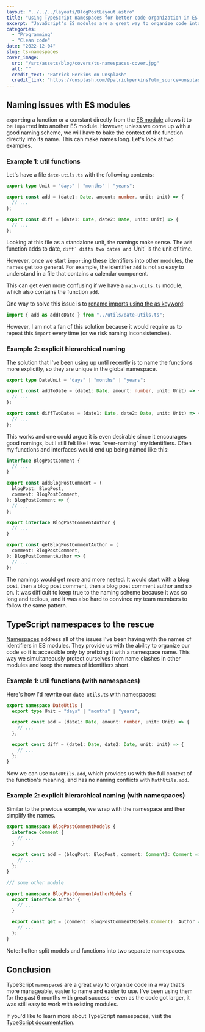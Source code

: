 ```yaml
---
layout: "../../../layouts/BlogPostLayout.astro"
title: "Using TypeScript namespaces for better code organization in ES modules"
excerpt: "JavaScript's ES modules are a great way to organize code into separate files and keep the code clean. I have noticed however that as projects get larger, it gets harder and harder to keep mental track of the code and assign proper names to identifiers. In this blog post, I present TypeScript namespaces as one of the solutions to this problem."
categories:
  - "Programming"
  - "Clean code"
date: "2022-12-04"
slug: ts-namespaces
cover_image:
  src: "/src/assets/blog/covers/ts-namespaces-cover.jpg"
  alt: ""
  credit_text: "Patrick Perkins on Unsplash"
  credit_link: "https://unsplash.com/@patrickperkins?utm_source=unsplash&utm_medium=referral&utm_content=creditCopyText"
---
```


## Naming issues with ES modules

`export`ing a function or a constant directly from the [ES module](https://developer.mozilla.org/en-US/docs/Web/JavaScript/Guide/Modules) allows it to be `import`ed into another ES module. However, unless we come up with a good naming scheme, we will have to bake the context of the function directly into its name. This can make names long. Let's look at two examples.

### Example 1: util functions

Let's have a file `date-utils.ts` with the following contents:

```ts
export type Unit = "days" | "months" | "years";

export const add = (date1: Date, amount: number, unit: Unit) => {
  // ...
};

export const diff = (date1: Date, date2: Date, unit: Unit) => {
  // ...
};
```

Looking at this file as a standalone unit, the namings make sense. The `add` function adds to date, `diff˙ diffs two dates and `Unit` is the unit of time.

However, once we start `import`ing these identifiers into other modules, the names get too general. For example, the identifier `add` is not so easy to understand in a file that contains a calendar component.

This can get even more confusing if we have a `math-utils.ts` module, which also contains the function `add`.

One way to solve this issue is to [rename imports using the as keyword](https://developer.mozilla.org/en-US/docs/Web/JavaScript/Guide/Modules#renaming_imports_and_exports):

```ts
import { add as addToDate } from "../utils/date-utils.ts";
```

However, I am not a fan of this solution because it would require us to repeat this `import` every time (or we risk naming inconsistencies).

### Example 2: explicit hierarchical naming

The solution that I've been using up until recently is to name the functions more explicitly, so they are unique in the global namespace.

```ts
export type DateUnit = "days" | "months" | "years";

export const addToDate = (date1: Date, amount: number, unit: Unit) => {
  // ...
};

export const diffTwoDates = (date1: Date, date2: Date, unit: Unit) => {
  // ...
};
```

This works and one could argue it is even desirable since it encourages good namings, but I still felt like I was "over-naming" my identifiers. Often my functions and interfaces would end up being named like this:

```ts
interface BlogPostComment {
  // ...
}

export const addBlogPostComment = (
  blogPost: BlogPost,
  comment: BlogPostComment,
): BlogPostComment => {
  // ...
};

export interface BlogPostCommentAuthor {
  // ...
}

export const getBlogPostCommentAuthor = (
  comment: BlogPostComment,
): BlogPostCommentAuthor => {
  // ...
};
```

The namings would get more and more nested. It would start with a blog post, then a blog post comment, then a blog post comment author and so on. It was difficult to keep true to the naming scheme because it was so long and tedious, and it was also hard to convince my team members to follow the same pattern.

## TypeScript namespaces to the rescue

[Namespaces](https://www.typescriptlang.org/docs/handbook/namespaces.html) address all of the issues I've been having with the names of identifiers in ES modules. They provide us with the ability to organize our code so it is accessible only by prefixing it with a namespace name. This way we simultaneously protect ourselves from name clashes in other modules and keep the names of identifiers short.

### Example 1: util functions (with namespaces)

Here's how I'd rewrite our `date-utils.ts` with namespaces:

```ts
export namespace DateUtils {
  export type Unit = "days" | "months" | "years";

  export const add = (date1: Date, amount: number, unit: Unit) => {
    // ...
  };

  export const diff = (date1: Date, date2: Date, unit: Unit) => {
    // ...
  };
}
```

Now we can use `DateUtils.add`, which provides us with the full context of the function's meaning, and has no naming conflicts with `MathUtils.add`.

### Example 2: explicit hierarchical naming (with namespaces)

Similar to the previous example, we wrap with the namespace and then simplify the names.

```ts
export namespace BlogPostCommentModels {
  interface Comment {
    // ...
  }

  export const add = (blogPost: BlogPost, comment: Comment): Comment => {
    // ...
  };
}

/// some other module

export namespace BlogPostCommentAuthorModels {
  export interface Author {
    // ...
  }

  export const get = (comment: BlogPostCommentModels.Comment): Author => {
    // ...
  };
}
```

Note: I often split models and functions into two separate namespaces.

## Conclusion

TypeScript `namespace`s are a great way to organize code in a way that's more manageable, easier to name and easier to use. I've been using them for the past 6 months with great success - even as the code got larger, it was still easy to work with existing modules.

If you'd like to learn more about TypeScript namespaces, visit the [TypeScript documentation](https://www.typescriptlang.org/docs/handbook/namespaces.html#splitting-across-files).
